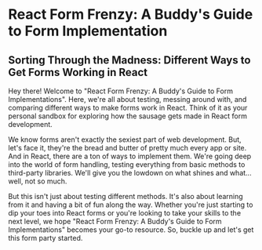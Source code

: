 # React Form Frenzy: A Buddy's Guide to Form Implementation

## Sorting Through the Madness: Different Ways to Get Forms Working in React

Hey there! Welcome to "React Form Frenzy: A Buddy's Guide to Form Implementations". Here, we're all about testing, messing around with, and comparing different ways to make forms work in React. Think of it as your personal sandbox for exploring how the sausage gets made in React form development.

We know forms aren't exactly the sexiest part of web development. But, let's face it, they're the bread and butter of pretty much every app or site. And in React, there are a ton of ways to implement them. We're going deep into the world of form handling, testing everything from basic methods to third-party libraries. We'll give you the lowdown on what shines and what... well, not so much.

But this isn't just about testing different methods. It's also about learning from it and having a bit of fun along the way. Whether you're just starting to dip your toes into React forms or you're looking to take your skills to the next level, we hope "React Form Frenzy: A Buddy's Guide to Form Implementations" becomes your go-to resource. So, buckle up and let's get this form party started.
